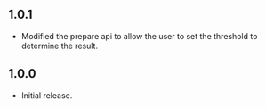 ## 1.0.1

* Modified the prepare api to allow the user to set the threshold to determine the result. 

## 1.0.0

* Initial release.
